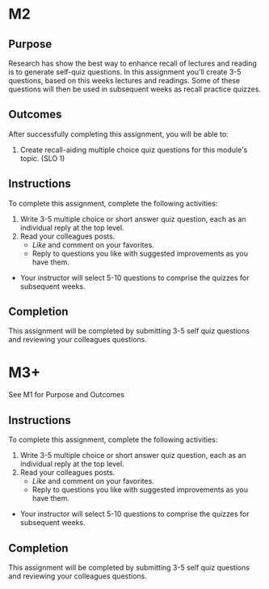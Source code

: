 M2
==

## Purpose
Research has show the best way to enhance recall of lectures and reading is to generate self-quiz questions. In this assignment you'll create 3-5 questions, based on this weeks lectures and readings. Some of these questions will then be used in subsequent weeks as recall practice quizzes.

## Outcomes
After successfully completing this assignment, you will be able to:

1. Create recall-aiding multiple choice quiz questions for this module's topic. (SLO 1)

## Instructions
To complete this assignment, complete the following activities:

1. Write 3-5 multiple choice or short answer quiz question, each as an individual reply at the top level.
2. Read your colleagues posts.
    * _Like_ and comment on your favorites.
    * Reply to questions you like with suggested improvements as you have them.
* Your instructor will select 5-10 questions to comprise the quizzes for subsequent weeks.

## Completion
This assignment will be completed by submitting 3-5 self quiz questions and reviewing your colleagues questions.

M3+
===

See M1 for Purpose and Outcomes

## Instructions
To complete this assignment, complete the following activities:

1. Write 3-5 multiple choice or short answer quiz question, each as an individual reply at the top level.
2. Read your colleagues posts.
    * _Like_ and comment on your favorites.
    * Reply to questions you like with suggested improvements as you have them.
* Your instructor will select 5-10 questions to comprise the quizzes for subsequent weeks.

## Completion
This assignment will be completed by submitting 3-5 self quiz questions and reviewing your colleagues questions.
